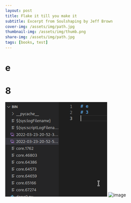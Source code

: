 ```yaml
---
layout: post
title: Flake it till you make it
subtitle: Excerpt from Soulshaping by Jeff Brown
cover-img: /assets/img/path.jpg
thumbnail-img: /assets/img/thumb.png
share-img: /assets/img/path.jpg
tags: [books, test]
---
```

# e
# 8
![](2022-03-23-22-00-11.png)
![image](https://user-images.githubusercontent.com/60953789/159830278-1ca13a84-c516-4f8b-877a-def51f74240c.png)
